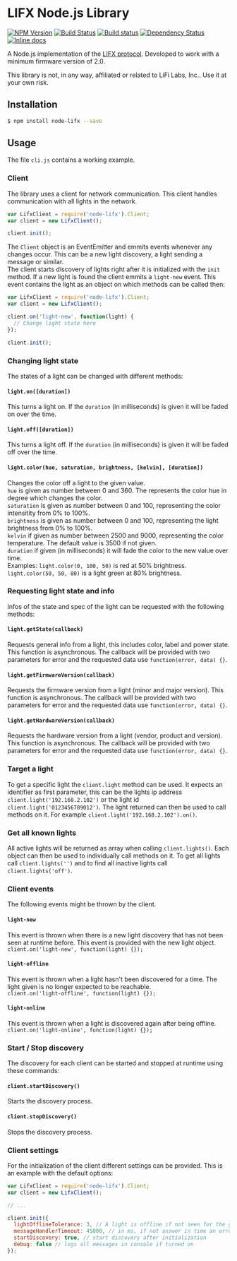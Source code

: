 # LIFX Node.js Library

[![NPM Version](https://img.shields.io/npm/v/node-lifx.svg)](https://www.npmjs.com/package/node-lifx)
[![Build Status](https://img.shields.io/travis/MariusRumpf/node-lifx/master.svg)](https://travis-ci.org/MariusRumpf/node-lifx)
[![Build status](https://img.shields.io/appveyor/ci/MariusRumpf/node-lifx/master.svg)](https://ci.appveyor.com/project/MariusRumpf/node-lifx)
[![Dependency Status](https://www.versioneye.com/user/projects/557212093935300021000034/badge.svg?style=flat)](https://www.versioneye.com/user/projects/557212093935300021000034)
[![Inline docs](http://inch-ci.org/github/mariusrumpf/node-lifx.svg?branch=master)](http://inch-ci.org/github/mariusrumpf/node-lifx)

A Node.js implementation of the [LIFX protocol](https://github.com/LIFX/lifx-protocol-docs). Developed to work with a minimum firmware version of 2.0.

This library is not, in any way, affiliated or related to LiFi Labs, Inc.. Use it at your own risk.

## Installation

```sh
$ npm install node-lifx --save
```

## Usage
The file `cli.js` contains a working example.

### Client
The library uses a client for network communication. This client handles communication with all lights in the network.
```js
var LifxClient = require('node-lifx').Client;
var client = new LifxClient();

client.init();
```
The `Client` object is an EventEmitter and emmits events whenever any changes occur. This can be a new light discovery, a light sending a message or similar.  
The client starts discovery of lights right after it is initialized with the `init` method. If a new light is found the client emmits a `light-new` event. This event contains the light as an object on which methods can be called then:

```js
var LifxClient = require('node-lifx').Client;
var client = new LifxClient();

client.on('light-new', function(light) {
  // Change light state here
});

client.init();
```

### Changing light state
The states of a light can be changed with different methods:

#### `light.on([duration])`  
This turns a light on. If the `duration` (in milliseconds) is given it will be faded on over the time.

#### `light.off([duration])`  
This turns a light off. If the `duration` (in milliseconds) is given it will be faded off over the time.

#### `light.color(hue, saturation, brightness, [kelvin], [duration])`  
Changes the color off a light to the given value.  
`hue` is given as number between 0 and 360. The represents the color hue in degree which changes the color.  
`saturation` is given as number between 0 and 100, representing the color intensitity from 0% to 100%.  
`brightness` is given as number between 0 and 100, representing the light brightness from 0% to 100%.  
`kelvin` if given as number between 2500 and 9000, representing the color temperature. The default value is 3500 if not given.  
`duration` if given (in milliseconds) it will fade the color to the new value over time.  
Examples: `light.color(0, 100, 50)` is red at 50% brightness. `light.color(50, 50, 80)` is a light green at 80% brightness.

### Requesting light state and info
Infos of the state and spec of the light can be requested with the following methods:

#### `light.getState(callback)`
Requests general info from a light, this includes color, label and power state. This function is asynchronous. The callback will be provided with two parameters for error and the requested data use `function(error, data) {}`.

#### `light.getFirmwareVersion(callback)`
Requests the firmware version from a light (minor and major version). This function is asynchronous. The callback will be provided with two parameters for error and the requested data use `function(error, data) {}`.

#### `light.getHardwareVersion(callback)`
Requests the hardware version from a light (vendor, product and version). This function is asynchronous. The callback will be provided with two parameters for error and the requested data use `function(error, data) {}`.

### Target a light
To get a specific light the `client.light` method can be used. It expects an identifier as first parameter, this can be the lights ip address `client.light('192.168.2.102')` or the light id `client.light('0123456789012')`. The light returned can then be used to call methods on it. For example `client.light('192.168.2.102').on()`.

### Get all known lights
All active lights will be returned as array when calling `client.lights()`. Each object can then be used to individually call methods on it. To get all lights call `client.lights('')` and to find all inactive lights call `client.lights('off')`.

### Client events
The following events might be thrown by the client.

#### `light-new`
This event is thrown when there is a new light discovery that has not been seen at runtime before. This event is provided with the new light object.  
`client.on('light-new', function(light) {});`

#### `light-offline`
This event is thrown when a light hasn't been discovered for a time. The light given is no longer expected to be reachable.  
`client.on('light-offline', function(light) {});`

#### `light-online`
This event is thrown when a light is discovered again after being offline.
`client.on('light-online', function(light) {});`

### Start / Stop discovery
The discovery for each client can be started and stopped at runtime using these commands:

#### `client.startDiscovery()`
Starts the discovery process.

#### `client.stopDiscovery()`
Stops the discovery process.

### Client settings
For the initialization of the client different settings can be provided. This is an example with the default options:

```js
var LifxClient = require('node-lifx').Client;
var client = new LifxClient();

// ...

client.init({
  lightOfflineTolerance: 3, // A light is offline if not seen for the given amount of discoveries
  messageHandlerTimeout: 45000, // in ms, if not answer in time an error is provided to get methods
  startDiscovery: true, // start discovery after initialization
  debug: false // logs all messages in console if turned on 
});
```
